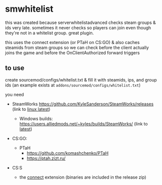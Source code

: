 # smwhitelist

this was created because serverwhitelistadvanced checks steam groups & ids very late. sometimes it never checks so players can join even though they're not in a whitelist group. great plugin.

this uses the connect extension (or PTaH on CS:GO) & also caches steamids from steam groups so we can check before the client actually joins the game and before the OnClientAuthorized forward triggers

## to use
create sourcemod/configs/whitelist.txt & fill it with steamids, ips, and group ids (an example exists at `addons/sourcemod/configs/whitelist.txt`)

you need
- SteamWorks https://github.com/KyleSanderson/SteamWorks/releases (link to [linux latest](https://github.com/KyleSanderson/SteamWorks/releases/download/1.2.3c/package-lin.tgz))
	- Windows builds: https://users.alliedmods.net/~kyles/builds/SteamWorks/ (link to [latest](https://users.alliedmods.net/~kyles/builds/SteamWorks/SteamWorks-git132-windows.zip))

- CS:GO:
	- PTaH
		- https://github.com/komashchenko/PTaH
		- https://ptah.zizt.ru/
- CS:S
	- the [connect](https://github.com/asherkin/connect) extension (binaries are included in the release zip)
